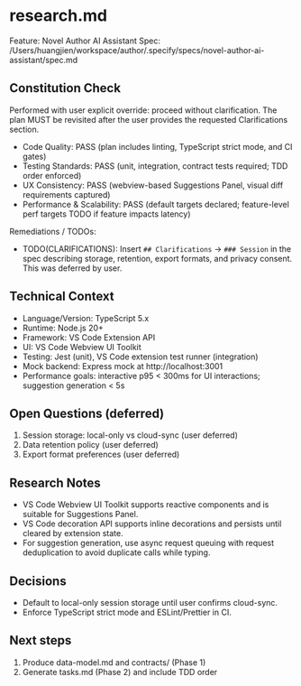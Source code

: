 # research.md

Feature: Novel Author AI Assistant
Spec: /Users/huangjien/workspace/author/.specify/specs/novel-author-ai-assistant/spec.md

## Constitution Check

Performed with user explicit override: proceed without clarification. The plan MUST be
revisited after the user provides the requested Clarifications section.

- Code Quality: PASS (plan includes linting, TypeScript strict mode, and CI gates)
- Testing Standards: PASS (unit, integration, contract tests required; TDD order enforced)
- UX Consistency: PASS (webview-based Suggestions Panel, visual diff requirements captured)
- Performance & Scalability: PASS (default targets declared; feature-level perf targets TODO if
  feature impacts latency)

Remediations / TODOs:
- TODO(CLARIFICATIONS): Insert `## Clarifications` → `### Session` in the spec describing
  storage, retention, export formats, and privacy consent. This was deferred by user.

## Technical Context

- Language/Version: TypeScript 5.x
- Runtime: Node.js 20+
- Framework: VS Code Extension API
- UI: VS Code Webview UI Toolkit
- Testing: Jest (unit), VS Code extension test runner (integration)
- Mock backend: Express mock at http://localhost:3001
- Performance goals: interactive p95 < 300ms for UI interactions; suggestion generation < 5s

## Open Questions (deferred)

1. Session storage: local-only vs cloud-sync (user deferred)
2. Data retention policy (user deferred)
3. Export format preferences (user deferred)

## Research Notes

- VS Code Webview UI Toolkit supports reactive components and is suitable for Suggestions Panel.
- VS Code decoration API supports inline decorations and persists until cleared by extension state.
- For suggestion generation, use async request queuing with request deduplication to avoid duplicate
  calls while typing.

## Decisions

- Default to local-only session storage until user confirms cloud-sync.
- Enforce TypeScript strict mode and ESLint/Prettier in CI.

## Next steps

1. Produce data-model.md and contracts/ (Phase 1)
2. Generate tasks.md (Phase 2) and include TDD order
